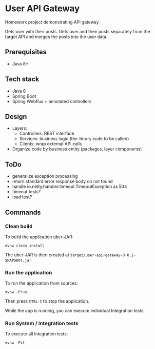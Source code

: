 # User API Gateway

Homework project demonstrating API gateway.

Gets user with their posts.
Gets user and their posts separately from the target API
and merges the posts into the user data.


## Prerequisites

- Java 8+


## Tech stack

- Java 8
- Spring Boot
- Spring Webflux + annotated controllers


## Design

- Layers:
    - Controllers: REST interface
    - Services: business logic (the library code to be called)
    - Clients: wrap external API calls
- Organize code by business entity (packages, layer components)


## ToDo

- generalize exception processing
- return standard error response body on not found
- handle io.netty.handler.timeout.TimeoutException as 504
- timeout tests?
- load test?


## Commands

### Clean build

To build the application uber-JAR:

    mvnw clean install

The uber-JAR is then created at `target/user-api-gateway-0.0.1-SNAPSHOT.jar`.

### Run the application

To run the application from sources:

    mvnw -Prun

Then press `CTRL-C` to stop the application.

While the app is running, you can execute individual Integration tests.

### Run System / Integration tests

To execute all Integration tests:

    mvnw -Pit

